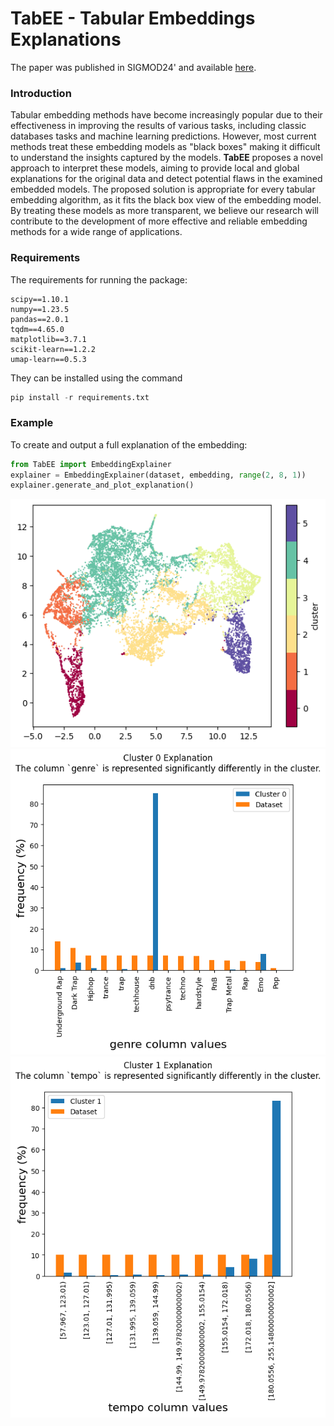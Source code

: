 # TabEE - Tabular Embeddings Explanations
The paper was published in SIGMOD24' and available <a href="[https://dl.acm.org/doi/abs/10.1145/3639329]">here</a>.

### Introduction

Tabular embedding methods have become increasingly popular due
to their effectiveness in improving the results of various tasks, including
classic databases tasks and machine learning predictions.
However, most current methods treat these embedding models as
"black boxes" making it difficult to understand the insights captured
by the models. **TabEE** proposes a novel approach to interpret
these models, aiming to provide local and global explanations for
the original data and detect potential flaws in the examined embedded
models. The proposed solution is appropriate for every tabular
embedding algorithm, as it fits the black box view of the embedding
model. By treating
these models as more transparent, we believe our research will contribute
to the development of more effective and reliable embedding
methods for a wide range of applications.

### Requirements
The requirements for running the package:
```
scipy==1.10.1
numpy==1.23.5
pandas==2.0.1
tqdm==4.65.0
matplotlib==3.7.1
scikit-learn==1.2.2
umap-learn==0.5.3
```
They can be installed using the command
```python
pip install -r requirements.txt
```
### Example
To create and output a full explanation of the embedding:
```python
from TabEE import EmbeddingExplainer
explainer = EmbeddingExplainer(dataset, embedding, range(2, 8, 1))
explainer.generate_and_plot_explanation()
```
![UMAP Example](plots/umap_example.png)
![cluster 0](plots/cluster_0.png)
![cluster 1](plots/cluster_1.png)


